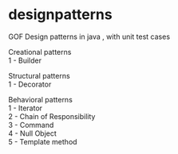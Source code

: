 # designpatterns

GOF Design patterns in java , with unit test cases


Creational patterns <br/>
1 - Builder <br/>


Structural patterns <br/>
1 - Decorator <br/>

Behavioral patterns <br/>
1 - Iterator <br/> 
2 - Chain of Responsibility <br/>
3 - Command <br/>
4 - Null Object <br/>
5 - Template method <br/> 